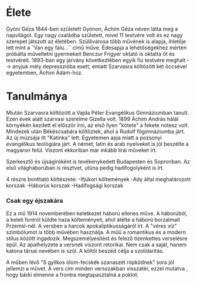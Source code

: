 
# Élete

Gyóni Géza 1844-ben született Gyónon, Áchim Géza néven látta meg a napvilágot. Egy nagy családba született, mivel 11 testvére volt és ez nagy szerepet játszott az életében. Szülővárosa több művének is alapja, ihletője lett mint a ˝Van egy falu...˝ című műve. Édesapja a lehetőségekhez mérten próbálta műveltetni gyermekeit Benczur Frigyer oktató is oktatta őt és testvéreit. 1893-ban egy járvány következtében egyik fiú testvére meghalt --> anyjuk mély depresszióba esett, emiatt Szarvasra költözött két öccsével egyetemben, Áchim Ádám-hoz.

# Tanulmánya

Miután Szarvasra költözött a Vajda Péter Evangélikus Gimnáziumban tanult. Ezen évek alatt szarvasi szerelme Gizella volt. 1899 Áchim András hálál környékén kezdett el először írni, az első ilyen "kötete" a fekete notesz volt. Mindezek után Békéscsabára költöztek, ahol a Rudolf főgimnáziumba járt. Az új múzsája  itt "Katinka" lett. Egyetemen apja miatt a pozsonyi evangélikus teológiára járt. A német, latin és arab nyelveket is jól beszélte a magyaron felül. Viszont ekkoriban már inkább lírai műveket írt. 

Szerkesztő és újságíróként is tevékenykedett Budapesten és Sopronban.
Az első világháborúban is résztvet, utűna pedig hadifogolyként is írt.

4 részre bontható költészete:
	-Ifjúkori költemények
	-Ady által meghatározott korszak
	-Háborús korszak
	-Hadifogsági korszak

### Csak egy éjszakára

Ez a mű 1914 novemberében keletkezet háború ellenes műve. A háborúból, a keleti fontról küldte haza költeményeit, ahol átélte a háború borzalmait Przemsl-nél. A versben a harcok apokaliptikusságáról írt. A "véres víz" szimbólumot is több művében használja. A műű a romantikus és a modern stílus között ingadozik. Megszemélyesítést és felező tizenkettes verselésre épül. Az apalhelyzete a versnek viszont retorikai. Nem csak a saját, hanem katona társai nevében is szól. A költői beszéd célja a szolidaritás. 

A műben lévő "S gyilkos ólom-fecskék szanaszét röpködnek" sora jól jellemzi a művet.
A vers cím minden versszakban visszatér, ezzel mutatva , hogy bárki elmenne a frontra megtapasztalná a poklot. 
